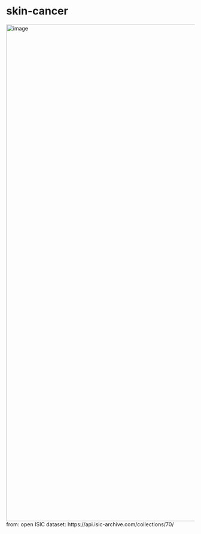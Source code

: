 # skin-cancer

<img width="1326" alt="image" src="https://github.com/julia-jurkowska/skin-cancer/assets/102922330/91d7a2d2-21c0-4452-aea8-25529febfa36">
from: open ISIC dataset: https://api.isic-archive.com/collections/70/
